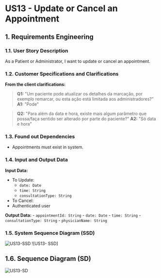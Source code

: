 # US13 - Update or Cancel an Appointment

## 1. Requirements Engineering

### 1.1. User Story Description
As a Patient or Administrator, I want to update or cancel an appointment.

### 1.2. Customer Specifications and Clarifications
**From the client clarifications:**
> **Q1:** "Um paciente pode atualizar os detalhes da marcação, por exemplo remarcar, ou esta ação está limitada aos administradores?"
> **A1:** "Pode"

> **Q2:** "Para além da data e hora, existe mais algum parâmetro que possa/faça sentido ser alterado por parte do paciente?"
> **A2:** "Só data e hora"

### 1.3. Found out Dependencies
* Appointments must exist in system. 

### 1.4. Input and Output Data

**Input Data:**
- To Update:
    - `date: Date` 
    - `time: String` 
    - `consultationType: String`
- To Cancel:
- Authenticated user 

**Output Data:**
    - `appointmentId: String`
    - `date: Date`
    - `time: String`
    - `consultationType: String`
    - `physicianName: String`

### 1.5. System Sequence Diagram (SSD)
![US13-SSD](US13-SSD.svg)
![US13- SSD]

## 1.6. Sequence Diagram (SD)
![US13-SD](US13-SD.svg)
